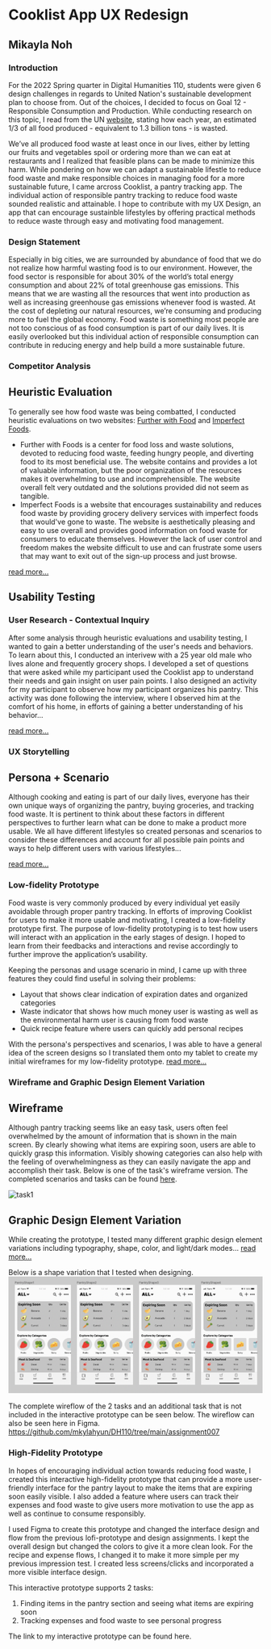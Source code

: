 # Cooklist App UX Redesign
## Mikayla Noh

### Introduction
For the 2022 Spring quarter in Digital Humanities 110, students were given 6 design challenges in regards to United Nation's sustainable development plan to choose from. Out of the choices, I decided to focus on Goal 12 - Responsible Consumption and Production. While conducting research on this topic, I read from the UN [website](https://sdgs.un.org/goals/goal12), stating how each year, an estimated 1/3 of all food produced - equivalent to 1.3 billion tons - is wasted. 

We’ve all produced food waste at least once in our lives, either by letting our fruits and vegetables spoil or ordering more than we can eat at restaurants and I realized that feasible plans can be made to minimize this harm. While pondering on how we can adapt a sustainable lifestle to reduce food waste and make responsible choices in managing food for a more sustainable future, I came arcross Cooklist, a pantry tracking app. The individual action of responsible pantry tracking to reduce food waste sounded realistic and attainable. I hope to contribute with my UX Design, an app that can encourage sustainble lifestyles by offering practical methods to reduce waste through easy and motivating food management. 

### Design Statement
Especially in big cities, we are surrounded by abundance of food that we do not realize how harmful wasting food is to our environment. However, the food sector is responsible for about 30% of the world’s total energy consumption and about 22% of total greenhouse gas emissions. This means that we are wasting all the resources that went into production as well as increasing greenhouse gas emissions whenever food is wasted. At the cost of depleting our natural resources, we’re consuming and producing more to fuel the global economy. Food waste is something most people are not too conscious of as food consumption is part of our daily lives. It is easily overlooked but this individual action of responsible consumption can contribute in reducing energy and help build a more sustainable future.

### Competitor Analysis
## Heuristic Evaluation
To generally see how food waste was being combatted, I conducted heuristic evaluations on two websites: [Further with Food](https://www.furtherwithfood.org/) and [Imperfect Foods](https://www.imperfectfoods.com/). 
* Further with Foods is a center for food loss and waste solutions, devoted to reducing food waste, feeding hungry people, and diverting food to its most beneficial use. The website contains and provides a lot of valuable information, but the poor organization of the resources makes it overwhelming to use and incomprehensible. The website overall felt very outdated and the solutions provided did not seem as tangible. 
* Imperfect Foods is a website that encourages sustainability and reduces food waste by providing grocery delivery services with imperfect foods that would've gone to waste. The website is aesthetically pleasing and easy to use overall and provides good information on food waste for consumers to educate themselves. However the lack of user control and freedom makes the website difficult to use and can frustrate some users that may want to exit out of the sign-up process and just browse.

[read more...](https://mkylahyun.github.io/DH110/assignment001)

## Usability Testing

### User Research - Contextual Inquiry
After some analysis through heuristic evaluations and usability testing, I wanted to gain a better understanding of the user's needs and behaviors. To learn about this, I conducted an interivew with a 25 year old male who lives alone and frequently grocery shops. I developed a set of questions that were asked while my participant used the Cooklist app to understand their needs and gain insight on user pain points. I also designed an activity for my participant to observe how my participant organizes his pantry. This activity was done following the interview, where I observed him at the comfort of his home, in efforts of gaining a better understanding of his behavior...

[read more...](https://mkylahyun.github.io/DH110/assignment003)

### UX Storytelling
## Persona + Scenario
Although cooking and eating is part of our daily lives, everyone has their own unique ways of organizing the pantry, buying groceries, and tracking food waste. It is pertinent to think about these factors in different perspectives to further learn what can be done to make a product more usable. We all have different lifestyles so created personas and scenarios to consider these differences and account for all possible pain points and ways to help different users with various lifestyles...

[read more...](https://mkylahyun.github.io/DH110/assignment004)

### Low-fidelity Prototype
Food waste is very commonly produced by every individual yet easily avoidable through proper pantry tracking. In efforts of improving Cooklist for users to make it more usable and motivating, I created a low-fidelity prototype first. The purpose of low-fidelity prototyping is to test how users will interact with an application in the early stages of design. I hoped to learn from their feedbacks and interactions and revise accordingly to further improve the application’s usability. 

Keeping the personas and usage scenario in mind, I came up with three features they could find useful in solving their problems:

* Layout that shows clear indication of expiration dates and organized categories
* Waste indicator that shows how much money user is wasting as well as the environmental harm user is causing from food waste
* Quick recipe feature where users can quickly add personal recipes

With the persona's perspectives and scenarios, I was able to have a general idea of the screen designs so I translated them onto my tablet to create my initial wireframes for my low-fidelity prototype.  [read more...](https://mkylahyun.github.io/DH110/assignment005)

### Wireframe and Graphic Design Element Variation
## Wireframe
Although pantry tracking seems like an easy task, users often feel overwhelmed by the amount of information that is shown in the main screen. By clearly showing what items are expiring soon, users are able to quickly grasp this information. Visibly showing categories can also help with the feeling of overwhelmingness as they can easily navigate the app and accomplish their task. Below is one of the task's wireframe version. The completed scenarios and tasks can be found [here](https://www.figma.com/file/leVkul1V7MAmqo8Sa6U1N6/DH110-Assignment07-Wireframes-with-GUI?node-id=139%3A32488&t=EyaX01R1hxoi5wh9-0). 

![task1](https://mkylahyun.github.io/DH110/assignment007/task1.png)

## Graphic Design Element Variation
While creating the prototype, I tested many different graphic design element variations including typography, shape, color, and light/dark modes... [read more...](https://mkylahyun.github.io/DH110/assignment006)

Below is a shape variation that I tested when designing.
![shapes](https://github.com/mkylahyun/DH110/blob/main/assignment006/shapes.png)

The complete wireflow of the 2 tasks and an additional task that is not included in the interactive prototype can be seen below. The wireflow can also be seen here in Figma.
https://github.com/mkylahyun/DH110/tree/main/assignment007

### High-Fidelity Prototype
In hopes of encouraging individual action towards reducing food waste, I created this interactive high-fidelity prototype that can provide a more user-friendly interface for the pantry layout to make the items that are expiring soon easily visible. I also added a feature where users can track their expenses and food waste to give users more motivation to use the app as well as continue to consume responsibly.

I used Figma to create this prototype and changed the interface design and flow from the previous lofi-prototype and design assignments. I kept the overall design but changed the colors to give it a more clean look. For the recipe and expense flows, I changed it to make it more simple per my previous impression test. I created less screens/clicks and incorporated a more visible interface design.

This interactive prototype supports 2 tasks:

1. Finding items in the pantry section and seeing what items are expiring soon
2. Tracking expenses and food waste to see personal progress


The link to my interactive prototype can be found here.



